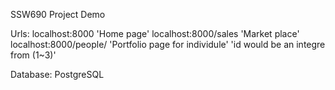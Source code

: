 SSW690 Project Demo

Urls:
  localhost:8000  'Home page'
  localhost:8000/sales  'Market place'
  localhost:8000/people/<id>  'Portfolio page for individule' 'id would be an integre from (1~3)'


Database: PostgreSQL 
